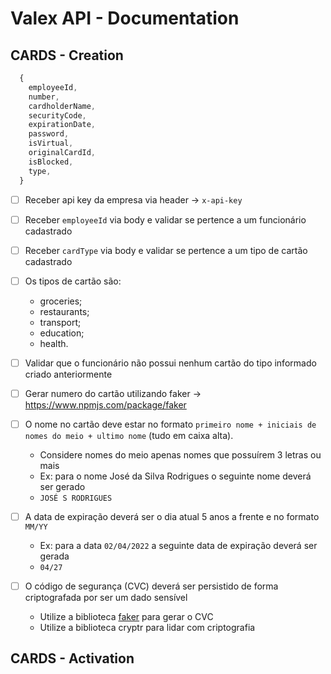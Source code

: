 ﻿# Valex API - Documentation

## CARDS - Creation

```javascript
  {
    employeeId,
    number,
    cardholderName,
    securityCode,
    expirationDate,
    password,
    isVirtual,
    originalCardId,
    isBlocked,
    type,
  }
```

- [ ] Receber api key da empresa via header -> `x-api-key`

- [ ] Receber `employeeId` via body e validar se pertence a um funcionário cadastrado

- [ ] Receber `cardType` via body e validar se pertence a um tipo de cartão cadastrado

- [ ] Os tipos de cartão são:

  - groceries;
  - restaurants;
  - transport;
  - education;
  - health.

- [ ] Validar que o funcionário não possui nenhum cartão do tipo informado criado anteriormente

- [ ] Gerar numero do cartão utilizando faker -> https://www.npmjs.com/package/faker

- [ ] O nome no cartão deve estar no formato `primeiro nome + iniciais de nomes do meio + ultimo nome` (tudo em caixa alta).

  - Considere nomes do meio apenas nomes que possuírem 3 letras ou mais
  - Ex: para o nome José da Silva Rodrigues o seguinte nome deverá ser gerado
  - `JOSÉ S RODRIGUES`

- [ ] A data de expiração deverá ser o dia atual 5 anos a frente e no formato `MM/YY`

  - Ex: para a data `02/04/2022` a seguinte data de expiração deverá ser gerada
  - `04/27`

- [ ] O código de segurança (CVC) deverá ser persistido de forma criptografada por ser um dado sensível
  - Utilize a biblioteca [faker](https://fakerjs.dev/guide/#overview) para gerar o CVC
  - Utilize a biblioteca cryptr para lidar com criptografia

## CARDS - Activation
